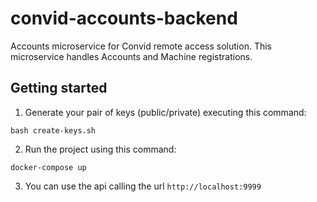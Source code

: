 # convid-accounts-backend

Accounts microservice for Convid remote access solution. This microservice handles Accounts and Machine registrations.

## Getting started

1. Generate your pair of keys (public/private) executing this command:
```
bash create-keys.sh
```

2. Run the project using this command:
```
docker-compose up
```

3. You can use the api calling the url `http://localhost:9999`
